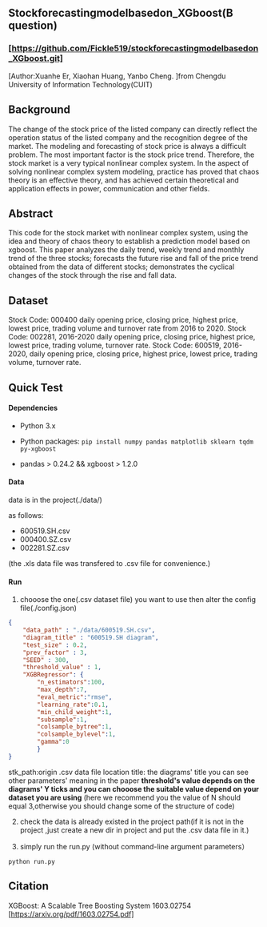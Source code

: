 ## Stockforecastingmodelbasedon_XGboost(B question) 
### [https://github.com/Fickle519/stockforecastingmodelbasedon_XGboost.git]
[Author:Xuanhe Er, Xiaohan Huang, Yanbo Cheng. ]from  Chengdu University of Information Technology(CUIT)

## Background

The change of the stock price of the listed company can directly reflect the operation status of the listed company and the recognition degree of the market. The modeling and forecasting of stock price is always a difficult problem. The most important factor is the stock price trend. Therefore, the stock market is a very typical nonlinear complex system. In the aspect of solving nonlinear complex system modeling, practice has proved that chaos theory is an effective theory, and has achieved certain theoretical and application effects in power, communication and other fields.

## Abstract

This code for the stock market with nonlinear complex system, using the idea and theory of chaos theory to establish a prediction model based on xgboost. This paper analyzes the daily trend, weekly trend and monthly trend of the three stocks; forecasts the future rise and fall of the price trend obtained from the data of different stocks; demonstrates the cyclical changes of the stock through the rise and fall data.

## Dataset

Stock Code: 000400 daily opening price, closing price, highest price, lowest price, trading volume and turnover rate from 2016 to 2020.
Stock Code: 002281, 2016-2020 daily opening price, closing price, highest price, lowest price, trading volume, turnover rate.
Stock Code: 600519, 2016-2020, daily opening price, closing price, highest price, lowest price, trading volume, turnover rate.

## Quick Test

#### Dependencies

- Python 3.x
- Python packages:  `pip install numpy pandas matplotlib sklearn tqdm py-xgboost`

- pandas > 0.24.2 && xgboost > 1.2.0 

#### Data

data is in the project(./data/)

 as follows:
- 600519.SH.csv
- 000400.SZ.csv
- 002281.SZ.csv

 (the .xls data file was transfered to .csv file for convenience.)


#### Run

1. chooose the one(.csv dataset file) you want to use then alter the config file(./config.json)

```json
{
    "data_path" : "./data/600519.SH.csv",
    "diagram_title" : "600519.SH diagram",
    "test_size" : 0.2,
    "prev_factor" : 3,
    "SEED" : 300,
    "threshold_value" : 1,
    "XGBRegressor": {
        "n_estimators":100,
        "max_depth":7,
        "eval_metric":"rmse",
        "learning_rate":0.1,
        "min_child_weight":1,
        "subsample":1,
        "colsample_bytree":1,
        "colsample_bylevel":1,
        "gamma":0
        }
}

```
stk_path:origin .csv data file location
title: the diagrams' title
you can see other parameters' meaning in the paper
**threshold's value depends on the diagrams' Y ticks and you can chooose the suitable value depend on your dataset you are using**
(here we recommend you the value of N should equal 3,otherwise you should change some of the structure of code)

2. check the data is already existed in the project path(if it is not in the project ,just create a new dir in project and put the .csv data file in it.)

3. simply run the run.py (without command-line argument parameters）
```
python run.py
```

## Citation

XGBoost: A Scalable Tree Boosting System 1603.02754 [https://arxiv.org/pdf/1603.02754.pdf]